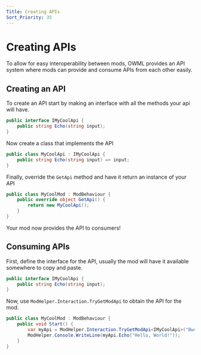 ```yaml
---
Title: Creating APIs
Sort_Priority: 35
---
```


# Creating APIs

To allow for easy interoperability between mods, OWML provides an API system where mods can provide and consume APIs from each other easily.

## Creating an API

To create an API start by making an interface with all the methods your api will have.

```csharp
public interface IMyCoolApi {
    public string Echo(string input);
}
```

Now create a class that implements the API

```csharp
public class MyCoolApi : IMyCoolApi {
    public string Echo(string input) => input;
}
```

Finally, override the `GetApi` method and have it return an instance of your API

```csharp
public class MyCoolMod : ModBehaviour {
    public override object GetApi() {
        return new MyCoolApi();
    }
}
```

Your mod now provides the API to consumers!

## Consuming APIs

First, define the interface for the API, usually the mod will have it available somewhere to copy and paste.

```csharp
public interface IMyCoolApi {
    public string Echo(string input);
}
```

Now, use `ModHelper.Interaction.TryGetModApi` to obtain the API for the mod.

```csharp
public class MyCoolMod : ModBehaviour {
    public void Start() {
        var myApi = ModHelper.Interaction.TryGetModApi<IMyCoolApi>("Bwc9876.MyCoolMod");
        ModHelper.Console.WriteLine(myApi.Echo("Hello, World!"));
    }
}
```
